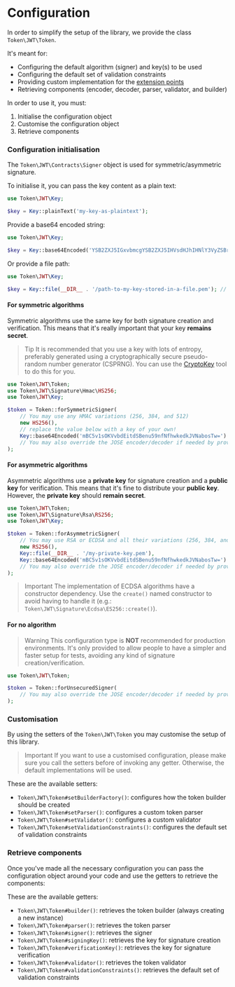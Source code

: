 # Configuration

In order to simplify the setup of the library, we provide the class `Token\JWT\Token`.

It's meant for:

* Configuring the default algorithm (signer) and key(s) to be used
* Configuring the default set of validation constraints
* Providing custom implementation for the [extension points](../guides/extending-the-library.md)
* Retrieving components (encoder, decoder, parser, validator, and builder)

In order to use it, you must:

1. Initialise the configuration object
1. Customise the configuration object
1. Retrieve components

### Configuration initialisation

The `Token\JWT\Contracts\Signer` object is used for symmetric/asymmetric signature.

To initialise it, you can pass the key content as a plain text:

```php
use Token\JWT\Key;

$key = Key::plainText('my-key-as-plaintext');
```

Provide a base64 encoded string:

```php
use Token\JWT\Key;

$key = Key::base64Encoded('YSB2ZXJ5IGxvbmcgYSB2ZXJ5IHVsdHJhIHNlY3VyZSBrZXkgZm9yIG15IGFtYXppbmcgdG9rZW5z');
```

Or provide a file path:

```php
use Token\JWT\Key;

$key = Key::file(__DIR__ . '/path-to-my-key-stored-in-a-file.pem'); // this reads the file and keeps its contents in memory
```

#### For symmetric algorithms

Symmetric algorithms use the same key for both signature creation and verification.
This means that it's really important that your key **remains secret**.

> Tip
> It is recommended that you use a key with lots of entropy, preferably generated using a cryptographically secure pseudo-random number generator (CSPRNG).
> You can use the [CryptoKey](https://github.com/AndrewCarterUK/CryptoKey) tool to do this for you.

```php
use Token\JWT\Token;
use Token\JWT\Signature\Hmac\HS256;
use Token\JWT\Key;

$token = Token::forSymmetricSigner(
    // You may use any HMAC variations (256, 384, and 512)
    new HS256(),
    // replace the value below with a key of your own!
    Key::base64Encoded('mBC5v1sOKVvbdEitdSBenu59nfNfhwkedkJVNabosTw=')
    // You may also override the JOSE encoder/decoder if needed by providing extra arguments here
);
```

#### For asymmetric algorithms

Asymmetric algorithms use a **private key** for signature creation and a **public key** for verification.
This means that it's fine to distribute your **public key**. However, the **private key** should **remain secret**.

```php
use Token\JWT\Token;
use Token\JWT\Signature\Rsa\RS256;
use Token\JWT\Key;

$token = Token::forAsymmetricSigner(
    // You may use RSA or ECDSA and all their variations (256, 384, and 512)
    new RS256(),
    Key::file(__DIR__ . '/my-private-key.pem'),
    Key::base64Encoded('mBC5v1sOKVvbdEitdSBenu59nfNfhwkedkJVNabosTw=')
    // You may also override the JOSE encoder/decoder if needed by providing extra arguments here
);
```

> Important
> The implementation of ECDSA algorithms have a constructor dependency.
> Use the `create()` named constructor to avoid having to handle it (e.g.: `Token\JWT\Signature\Ecdsa\ES256::create()`).

#### For no algorithm

> Warning
> This configuration type is **NOT** recommended for production environments.
> It's only provided to allow people to have a simpler and faster setup for tests, avoiding any kind of signature creation/verification.

```php
use Token\JWT\Token;

$token = Token::forUnsecuredSigner(
    // You may also override the JOSE encoder/decoder if needed by providing extra arguments here
);
```

### Customisation

By using the setters of the `Token\JWT\Token` you may customise the setup of this library.

> Important
> If you want to use a customised configuration, please make sure you call the setters before of invoking any getter.
> Otherwise, the default implementations will be used.

These are the available setters:

* `Token\JWT\Token#setBuilderFactory()`: configures how the token builder should be created
* `Token\JWT\Token#setParser()`: configures a custom token parser
* `Token\JWT\Token#setValidator()`: configures a custom validator
* `Token\JWT\Token#setValidationConstraints()`: configures the default set of validation constraints

### Retrieve components

Once you've made all the necessary configuration you can pass the configuration object around your code and use the getters to retrieve the components:

These are the available getters:

* `Token\JWT\Token#builder()`: retrieves the token builder (always creating a new instance)
* `Token\JWT\Token#parser()`: retrieves the token parser
* `Token\JWT\Token#signer()`: retrieves the signer
* `Token\JWT\Token#signingKey()`: retrieves the key for signature creation
* `Token\JWT\Token#verificationKey()`: retrieves the key for signature verification
* `Token\JWT\Token#validator()`: retrieves the token validator
* `Token\JWT\Token#validationConstraints()`: retrieves the default set of validation constraints
